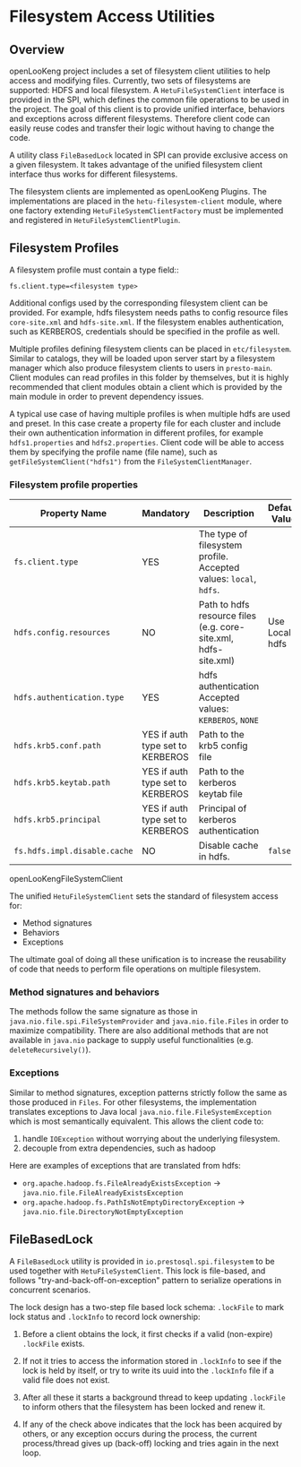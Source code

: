 # Filesystem Access Utilities

## Overview

openLooKeng project includes a set of filesystem client utilities to help access and modifying files. Currently, two sets of filesystems are supported: HDFS and local filesystem. A ``HetuFileSystemClient`` interface is provided in the SPI, which defines the common file operations to be used in the project. The goal of this client is to provide unified interface, behaviors
and exceptions across different filesystems. Therefore client code can easily reuse codes and transfer their logic without having to change the code.

A utility class ``FileBasedLock`` located in SPI can provide exclusive access on a given filesystem. It takes advantage of the unified filesystem client interface thus works for different filesystems.

The filesystem clients are implemented as openLooKeng Plugins. The implementations are placed in the ``hetu-filesystem-client`` module, where one factory extending ``HetuFileSystemClientFactory`` must be implemented and registered in ``HetuFileSystemClientPlugin``.

## Filesystem Profiles
A filesystem profile must contain a type field::

    fs.client.type=<filesystem type>

Additional configs used by the corresponding filesystem client can be provided. For example, hdfs filesystem needs paths to config resource files ``core-site.xml`` and ``hdfs-site.xml``. If the filesystem enables authentication, such as KERBEROS, credentials should be specified in the profile as well.

Multiple profiles defining filesystem clients can be placed in ``etc/filesystem``.  Similar to catalogs, they will be loaded upon server start by a filesystem manager which also produce filesystem clients to users in ``presto-main``. Client modules can read profiles in this folder by themselves, but it is highly recommended that client modules obtain a client which is provided by the main module
in order to prevent dependency issues.

A typical use case of having multiple profiles is when multiple hdfs are used and preset. In this case create a property file for each cluster and include their own authentication information in different profiles, for example ``hdfs1.properties`` and ``hdfs2.properties``. Client code will be able to access them by specifying the profile name (file name), such as ``getFileSystemClient("hdfs1")`` from the ``FileSystemClientManager``.

### Filesystem profile properties

| Property Name                | Mandatory                        | Description                                                  | Default Value  |
| ---------------------------- | -------------------------------- | ------------------------------------------------------------ | -------------- |
| `fs.client.type`             | YES                              | The type of filesystem profile. Accepted values: `local`, `hdfs`. |                |
| `hdfs.config.resources`      | NO                               | Path to hdfs resource files (e.g. core-site.xml, hdfs-site.xml) | Use Local hdfs |
| `hdfs.authentication.type`   | YES                              | hdfs authentication Accepted values: `KERBEROS`, `NONE`      |                |
| `hdfs.krb5.conf.path`        | YES if auth type set to KERBEROS | Path to the krb5 config file                                 |                |
| `hdfs.krb5.keytab.path`      | YES if auth type set to KERBEROS | Path to the kerberos keytab file                             |                |
| `hdfs.krb5.principal`        | YES if auth type set to KERBEROS | Principal of kerberos authentication                         |                |
| `fs.hdfs.impl.disable.cache` | NO                               | Disable cache in hdfs.                                       | `false`        |

openLooKengFileSystemClient

The unified ``HetuFileSystemClient`` sets the standard of filesystem access for:
- Method signatures
- Behaviors
- Exceptions

The ultimate goal of doing all these unification is to increase the reusability of code that needs to perform file operations on multiple filesystem.

### Method signatures and behaviors

The methods follow the same signature as those in ``java.nio.file.spi.FileSystemProvider`` and ``java.nio.file.Files`` in order to maximize compatibility. There are also additional methods that are not available in ``java.nio`` package to supply useful functionalities (e.g. ``deleteRecursively()``).

### Exceptions

Similar to method signatures, exception patterns strictly follow the same as those produced in ``Files``. For other filesystems, the implementation translates exceptions to Java local ``java.nio.file.FileSystemException`` which is most semantically equivalent.
This allows the client code to:

1. handle ``IOException``  without worrying about the underlying filesystem. 
2. decouple from extra dependencies, such as hadoop

Here are examples of exceptions that are translated from hdfs:

- ``org.apache.hadoop.fs.FileAlreadyExistsException`` -> ``java.nio.file.FileAlreadyExistsException``
- ``org.apache.hadoop.fs.PathIsNotEmptyDirectoryException`` -> ``java.nio.file.DirectoryNotEmptyException``

## FileBasedLock

A ``FileBasedLock`` utility is provided in ``io.prestosql.spi.filesystem`` to be used together with ``HetuFileSystemClient``.
This lock is file-based, and follows "try-and-back-off-on-exception" pattern to serialize operations in concurrent scenarios.

The lock design has a two-step file based lock schema: ``.lockFile`` to mark lock status and ``.lockInfo`` to
record lock ownership:

1. Before a client obtains the lock, it first checks if a valid (non-expire) ``.lockFile`` exists.

2. If not it tries to access the information stored in ``.lockInfo`` to see if the lock is held by itself, or try to write its uuid into the ``.lockInfo`` file if a valid file does not exist.

3. After all these it starts a background thread to keep updating ``.lockFile`` to inform others that the filesystem has been locked and renew it.

4. If any of the check above indicates that the lock has been acquired by others, or any exception occurs during the process, the current process/thread gives up (back-off) locking and tries again in the next loop.


